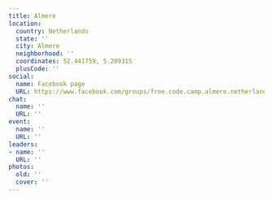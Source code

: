 ```yaml
---
title: Almere
location:
  country: Netherlands
  state: ''
  city: Almere
  neighborhood: ''
  coordinates: 52.441759, 5.209315
  plusCode: ''
social:
  name: Facebook page
  URL: https://www.facebook.com/groups/free.code.camp.almere.netherlands
chat:
  name: ''
  URL: ''
event:
  name: ''
  URL: ''
leaders:
- name: ''
  URL: ''
photos:
  old: ''
  cover: ''
---
```

